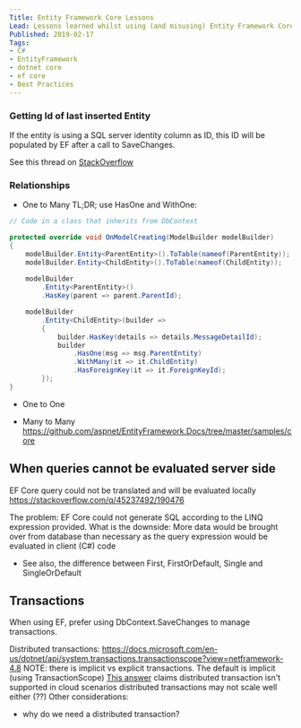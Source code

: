 ```yaml
---
Title: Entity Framework Core Lessons
Lead: Lessons learned whilst using (and misusing) Entity Framework Core.
Published: 2019-02-17
Tags: 
- C#
- EntityFramework
- dotnet core
- ef core
- Best Practices
---
```


### Getting Id of last inserted Entity
If the entity is using a SQL server identity column as ID, this ID will be populated by EF after a call to SaveChanges.

See this thread on [StackOverflow](https://stackoverflow.com/a/41146434/190476)

### Relationships 

- One to Many
TL;DR;
use HasOne and WithOne:

```csharp
// Code in a class that inherits from DbContext

protected override void OnModelCreating(ModelBuilder modelBuilder)
{
    modelBuilder.Entity<ParentEntity>().ToTable(nameof(ParentEntity));
    modelBuilder.Entity<ChildEntity>().ToTable(nameof(ChildEntity));
    
    modelBuilder
        .Entity<ParentEntity>()
        .HasKey(parent => parent.ParentId);

    modelBuilder
        .Entity<ChildEntity>(builder =>
        {
            builder.HasKey(details => details.MessageDetailId);
            builder
                .HasOne(msg => msg.ParentEntity)
                .WithMany(it => it.ChildEntity)
                .HasForeignKey(it => it.ForeignKeyId);
        });
}
```

- One to One


- Many to Many
https://github.com/aspnet/EntityFramework.Docs/tree/master/samples/core

## When queries cannot be evaluated server side
EF Core query could not be translated and will be evaluated locally
https://stackoverflow.com/q/45237492/190476

The problem: EF Core could not generate SQL according to the LINQ expression provided.
What is the downside: More data would be brought over from database than necessary as the query expression would be evaluated in client (C#) code
- See also, the difference between First, FirstOrDefault, Single and SingleOrDefault

## Transactions

When using EF, prefer using DbContext.SaveChanges to manage transactions.

Distributed transactions:
https://docs.microsoft.com/en-us/dotnet/api/system.transactions.transactionscope?view=netframework-4.8
NOTE: there is implicit vs explicit transactions. The default is implicit (using TransactionScope)
[This answer](https://stackoverflow.com/a/22406116/190476) claims distributed transaction isn't supported in cloud scenarios
distributed transactions may not scale well either (??)
Other considerations:
- why do we need a distributed transaction?